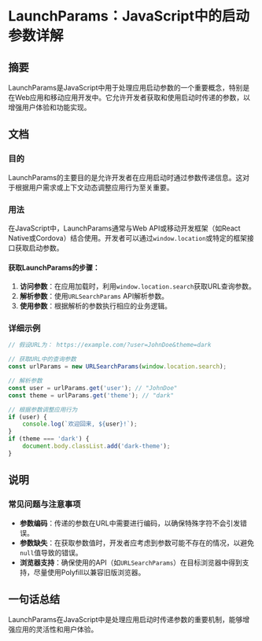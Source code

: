 <!--
Meta Description: # LaunchParams：JavaScript中的启动参数详解 ## 摘要 LaunchParams是JavaScript中用于处理应用启动参数的一个重要概念，特别是在Web应用和移动应用开发中。它允许开发者获取和使用启动时传递的参数，以增强用户体验和功能实现。 ## 文档 ### 目的 Lau...
Meta Keywords: user, theme, dark, window, location
-->

# LaunchParams：JavaScript中的启动参数详解

## 摘要
LaunchParams是JavaScript中用于处理应用启动参数的一个重要概念，特别是在Web应用和移动应用开发中。它允许开发者获取和使用启动时传递的参数，以增强用户体验和功能实现。

## 文档
### 目的
LaunchParams的主要目的是允许开发者在应用启动时通过参数传递信息。这对于根据用户需求或上下文动态调整应用行为至关重要。

### 用法
在JavaScript中，LaunchParams通常与Web API或移动开发框架（如React Native或Cordova）结合使用。开发者可以通过`window.location`或特定的框架接口获取启动参数。

#### 获取LaunchParams的步骤：
1. **访问参数**：在应用加载时，利用`window.location.search`获取URL查询参数。
2. **解析参数**：使用`URLSearchParams` API解析参数。
3. **使用参数**：根据解析的参数执行相应的业务逻辑。

### 详细示例
```javascript
// 假设URL为： https://example.com/?user=JohnDoe&theme=dark

// 获取URL中的查询参数
const urlParams = new URLSearchParams(window.location.search);

// 解析参数
const user = urlParams.get('user'); // "JohnDoe"
const theme = urlParams.get('theme'); // "dark"

// 根据参数调整应用行为
if (user) {
    console.log(`欢迎回来, ${user}!`);
}
if (theme === 'dark') {
    document.body.classList.add('dark-theme');
}
```

## 说明
### 常见问题与注意事项
- **参数编码**：传递的参数在URL中需要进行编码，以确保特殊字符不会引发错误。
- **参数缺失**：在获取参数值时，开发者应考虑到参数可能不存在的情况，以避免`null`值导致的错误。
- **浏览器支持**：确保使用的API（如`URLSearchParams`）在目标浏览器中得到支持，尽量使用Polyfill以兼容旧版浏览器。

## 一句话总结
LaunchParams在JavaScript中是处理应用启动时传递参数的重要机制，能够增强应用的灵活性和用户体验。